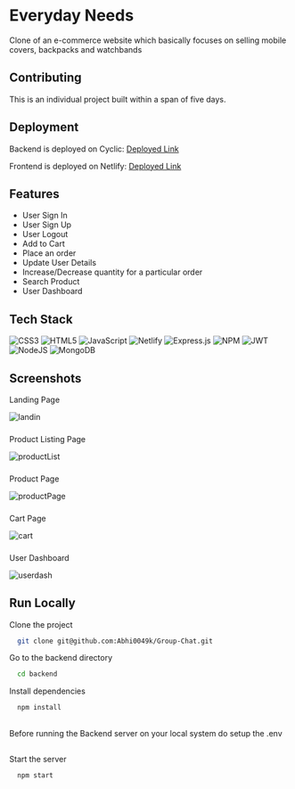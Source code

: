 
# Everyday Needs

Clone of an e-commerce website which basically focuses on selling mobile covers, backpacks and watchbands


## Contributing

This is an individual project built within a span of five days.


## Deployment

Backend is deployed on Cyclic:  [Deployed Link](https://shy-red-rabbit-sari.cyclic.app/)

Frontend is deployed on Netlify: [Deployed Link](https://inquisitive-froyo-761ed8.netlify.app/)
## Features

- User Sign In
- User Sign Up
- User Logout
- Add to Cart
- Place an order
- Update User Details
- Increase/Decrease quantity for a particular order
- Search Product
- User Dashboard


## Tech Stack
![CSS3](https://img.shields.io/badge/css3-%231572B6.svg?style=for-the-badge&logo=css3&logoColor=white) ![HTML5](https://img.shields.io/badge/html5-%23E34F26.svg?style=for-the-badge&logo=html5&logoColor=white) ![JavaScript](https://img.shields.io/badge/javascript-%23323330.svg?style=for-the-badge&logo=javascript&logoColor=%23F7DF1E) ![Netlify](https://img.shields.io/badge/netlify-%23000000.svg?style=for-the-badge&logo=netlify&logoColor=#00C7B7)  ![Express.js](https://img.shields.io/badge/express.js-%23404d59.svg?style=for-the-badge&logo=express&logoColor=%2361DAFB) ![NPM](https://img.shields.io/badge/NPM-%23000000.svg?style=for-the-badge&logo=npm&logoColor=white) ![JWT](https://img.shields.io/badge/JWT-black?style=for-the-badge&logo=JSON%20web%20tokens) ![NodeJS](https://img.shields.io/badge/node.js-6DA55F?style=for-the-badge&logo=node.js&logoColor=white) ![MongoDB](https://img.shields.io/badge/MongoDB-%234ea94b.svg?style=for-the-badge&logo=mongodb&logoColor=white) 


## Screenshots


Landing Page

![landin](https://github.com/Abhi0049k/stark-business-7502/assets/112062354/78f0f3e0-c464-4420-9e7f-bd5206a8345f)

###
Product Listing Page

![productList](https://github.com/Abhi0049k/stark-business-7502/assets/112062354/835f3e2e-3a17-4dd5-b379-d1dcb2136c64)

###
Product Page

![productPage](https://github.com/Abhi0049k/stark-business-7502/assets/112062354/f7e7f873-541b-438e-907f-828837a2e2f7)

###
Cart Page

![cart](https://github.com/Abhi0049k/stark-business-7502/assets/112062354/edb5a2fd-88ef-4e8a-b1d0-a01e86eb644e)

###

User Dashboard

![userdash](https://github.com/Abhi0049k/stark-business-7502/assets/112062354/5e61e501-b72a-4cb0-bbad-5599b7858010)

## Run Locally

Clone the project

```bash
  git clone git@github.com:Abhi0049k/Group-Chat.git
```

Go to the backend directory

```bash
  cd backend
```

Install dependencies

```bash
  npm install
```
##
Before running the Backend server on your local system do setup the .env
##

Start the server

```bash
  npm start
```


